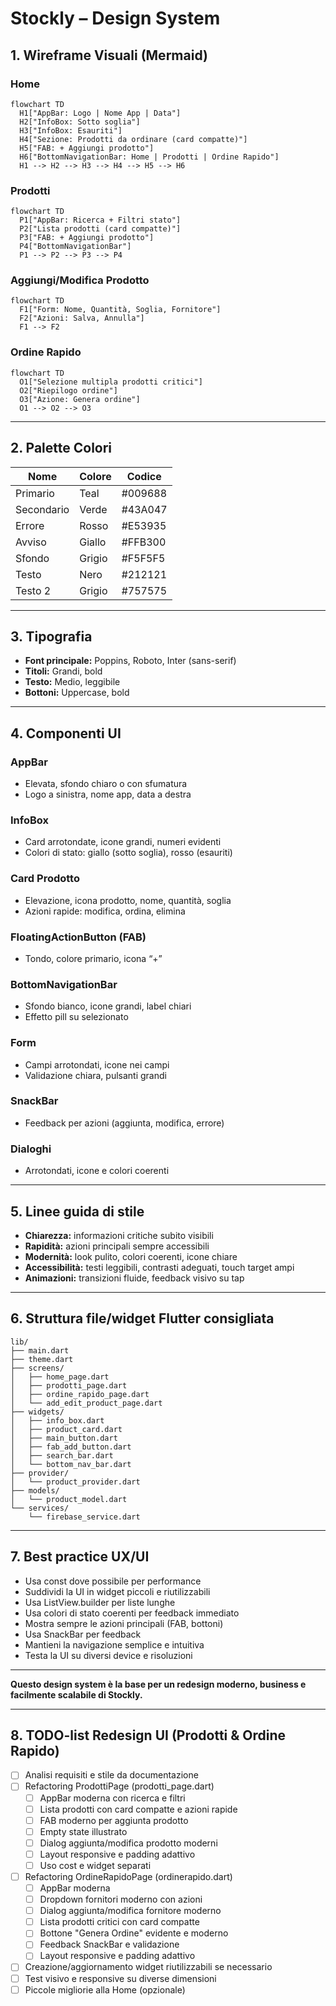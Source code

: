 # Stockly – Design System

## 1. Wireframe Visuali (Mermaid)

### Home
```mermaid
flowchart TD
  H1["AppBar: Logo | Nome App | Data"]
  H2["InfoBox: Sotto soglia"]
  H3["InfoBox: Esauriti"]
  H4["Sezione: Prodotti da ordinare (card compatte)"]
  H5["FAB: + Aggiungi prodotto"]
  H6["BottomNavigationBar: Home | Prodotti | Ordine Rapido"]
  H1 --> H2 --> H3 --> H4 --> H5 --> H6
```

### Prodotti
```mermaid
flowchart TD
  P1["AppBar: Ricerca + Filtri stato"]
  P2["Lista prodotti (card compatte)"]
  P3["FAB: + Aggiungi prodotto"]
  P4["BottomNavigationBar"]
  P1 --> P2 --> P3 --> P4
```

### Aggiungi/Modifica Prodotto
```mermaid
flowchart TD
  F1["Form: Nome, Quantità, Soglia, Fornitore"]
  F2["Azioni: Salva, Annulla"]
  F1 --> F2
```

### Ordine Rapido
```mermaid
flowchart TD
  O1["Selezione multipla prodotti critici"]
  O2["Riepilogo ordine"]
  O3["Azione: Genera ordine"]
  O1 --> O2 --> O3
```

---

## 2. Palette Colori

| Nome        | Colore   | Codice   |
|-------------|----------|----------|
| Primario    | Teal     | #009688  |
| Secondario  | Verde    | #43A047  |
| Errore      | Rosso    | #E53935  |
| Avviso      | Giallo   | #FFB300  |
| Sfondo      | Grigio   | #F5F5F5  |
| Testo       | Nero     | #212121  |
| Testo 2     | Grigio   | #757575  |

---

## 3. Tipografia

- **Font principale:** Poppins, Roboto, Inter (sans-serif)
- **Titoli:** Grandi, bold
- **Testo:** Medio, leggibile
- **Bottoni:** Uppercase, bold

---

## 4. Componenti UI

### AppBar
- Elevata, sfondo chiaro o con sfumatura
- Logo a sinistra, nome app, data a destra

### InfoBox
- Card arrotondate, icone grandi, numeri evidenti
- Colori di stato: giallo (sotto soglia), rosso (esauriti)

### Card Prodotto
- Elevazione, icona prodotto, nome, quantità, soglia
- Azioni rapide: modifica, ordina, elimina

### FloatingActionButton (FAB)
- Tondo, colore primario, icona “+”

### BottomNavigationBar
- Sfondo bianco, icone grandi, label chiari
- Effetto pill su selezionato

### Form
- Campi arrotondati, icone nei campi
- Validazione chiara, pulsanti grandi

### SnackBar
- Feedback per azioni (aggiunta, modifica, errore)

### Dialoghi
- Arrotondati, icone e colori coerenti

---

## 5. Linee guida di stile

- **Chiarezza:** informazioni critiche subito visibili
- **Rapidità:** azioni principali sempre accessibili
- **Modernità:** look pulito, colori coerenti, icone chiare
- **Accessibilità:** testi leggibili, contrasti adeguati, touch target ampi
- **Animazioni:** transizioni fluide, feedback visivo su tap

---

## 6. Struttura file/widget Flutter consigliata

```
lib/
├── main.dart
├── theme.dart
├── screens/
│   ├── home_page.dart
│   ├── prodotti_page.dart
│   ├── ordine_rapido_page.dart
│   └── add_edit_product_page.dart
├── widgets/
│   ├── info_box.dart
│   ├── product_card.dart
│   ├── main_button.dart
│   ├── fab_add_button.dart
│   ├── search_bar.dart
│   └── bottom_nav_bar.dart
├── provider/
│   └── product_provider.dart
├── models/
│   └── product_model.dart
└── services/
    └── firebase_service.dart
```

---

## 7. Best practice UX/UI

- Usa const dove possibile per performance
- Suddividi la UI in widget piccoli e riutilizzabili
- Usa ListView.builder per liste lunghe
- Usa colori di stato coerenti per feedback immediato
- Mostra sempre le azioni principali (FAB, bottoni)
- Usa SnackBar per feedback
- Mantieni la navigazione semplice e intuitiva
- Testa la UI su diversi device e risoluzioni

---

**Questo design system è la base per un redesign moderno, business e facilmente scalabile di Stockly.**

---

## 8. TODO-list Redesign UI (Prodotti & Ordine Rapido)

- [ ] Analisi requisiti e stile da documentazione
- [ ] Refactoring ProdottiPage (prodotti_page.dart)
    - [ ] AppBar moderna con ricerca e filtri
    - [ ] Lista prodotti con card compatte e azioni rapide
    - [ ] FAB moderno per aggiunta prodotto
    - [ ] Empty state illustrato
    - [ ] Dialog aggiunta/modifica prodotto moderni
    - [ ] Layout responsive e padding adattivo
    - [ ] Uso cost e widget separati
- [ ] Refactoring OrdineRapidoPage (ordinerapido.dart)
    - [ ] AppBar moderna
    - [ ] Dropdown fornitori moderno con azioni
    - [ ] Dialog aggiunta/modifica fornitore moderno
    - [ ] Lista prodotti critici con card compatte
    - [ ] Bottone "Genera Ordine" evidente e moderno
    - [ ] Feedback SnackBar e validazione
    - [ ] Layout responsive e padding adattivo
- [ ] Creazione/aggiornamento widget riutilizzabili se necessario
- [ ] Test visivo e responsive su diverse dimensioni
- [ ] Piccole migliorie alla Home (opzionale)
